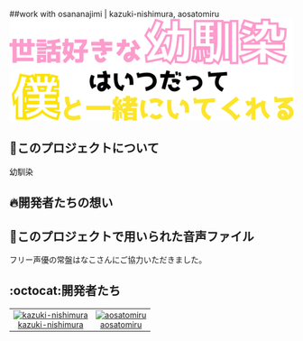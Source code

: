 ##work with osananajimi | kazuki-nishimura, aosatomiru
![index](UI/images/logos/title.png)

## 🐰このプロジェクトについて

幼馴染


## 🔥開発者たちの想い




## 👀このプロジェクトで用いられた音声ファイル

フリー声優の常盤はなこさんにご協力いただきました。


## :octocat:開発者たち

<table>
  <tr>
    <td align="center"><a href="https://github.com/kazuki-nishimura">
      <img src="https://avatars.githubusercontent.com/u/71303399?s=60&v=4" width="100px;" alt="kazuki-nishimura"/><br />
      <a href="https://github.com/kazuki-nishimura" title="Code">kazuki-nishimura</a></a></td>
    <td align="center"><a href="https://github.com/aosatomiru">
      <img src="https://avatars.githubusercontent.com/u/84919710?s=80&v=4" width="100px;" alt="aosatomiru"/><br /><a href="https://github.com/aosatomiru" title="Code">aosatomiru</a></a></td>
  </tr>
</table>

